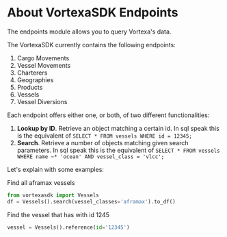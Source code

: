 # About VortexaSDK Endpoints

The endpoints module allows you to query Vortexa's data.

The VortexaSDK currently contains the following endpoints:

1. Cargo Movements
2. Vessel Movements
3. Charterers
4. Geographies
5. Products
6. Vessels
6. Vessel Diversions


Each endpoint offers either one, or both, of two different functionalities:


1. **Lookup by ID**. Retrieve an object matching a certain id. In sql speak this is the equivalent of `SELECT * FROM vessels WHERE id = 12345;`
2. **Search**. Retrieve a number of objects matching given search parameters. In sql speak this is the equivalent of `SELECT * FROM vessels WHERE name ~* 'ocean' AND vessel_class = 'vlcc';`


Let's explain with some examples:

Find all aframax vessels
```python
from vortexasdk import Vessels
df = Vessels().search(vessel_classes='aframax').to_df()
```

Find the vessel that has with id 1245
```python
vessel = Vessels().reference(id='12345')
```
